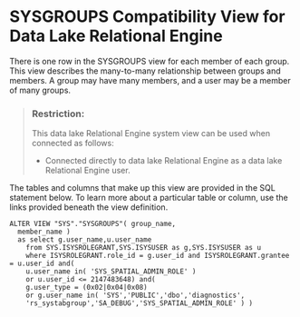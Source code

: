 <!-- loio3be8ca046c5f1014abdfdbe04c7c58ea -->

# SYSGROUPS Compatibility View for Data Lake Relational Engine

There is one row in the SYSGROUPS view for each member of each group. This view describes the many-to-many relationship between groups and members. A group may have many members, and a user may be a member of many groups.



> ### Restriction:  
> This data lake Relational Engine system view can be used when connected as follows:
> 
> -   Connected directly to data lake Relational Engine as a data lake Relational Engine user.



The tables and columns that make up this view are provided in the SQL statement below. To learn more about a particular table or column, use the links provided beneath the view definition.

```
ALTER VIEW "SYS"."SYSGROUPS"( group_name,
  member_name ) 
  as select g.user_name,u.user_name
    from SYS.ISYSROLEGRANT,SYS.ISYSUSER as g,SYS.ISYSUSER as u
    where ISYSROLEGRANT.role_id = g.user_id and ISYSROLEGRANT.grantee = u.user_id and(
    u.user_name in( 'SYS_SPATIAL_ADMIN_ROLE' ) 
    or u.user_id <= 2147483648) and(
    g.user_type = (0x02|0x04|0x08)
    or g.user_name in( 'SYS','PUBLIC','dbo','diagnostics',
    'rs_systabgroup','SA_DEBUG','SYS_SPATIAL_ADMIN_ROLE' ) )
```

